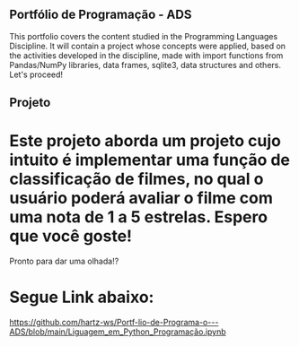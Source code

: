 ## Portfólio de Programação - ADS

This portfolio covers the content studied in the Programming Languages ​​Discipline. It will contain a project whose concepts were applied, based on the activities developed in the discipline, made with import functions from Pandas/NumPy libraries, data frames, sqlite3, data structures and others. Let's proceed!

## Projeto  

# Este projeto aborda um projeto cujo intuito é implementar uma função de classificação de filmes, no qual o usuário poderá avaliar o filme com uma nota de 1 a 5 estrelas. Espero que você goste!

Pronto para dar uma olhada!?

# Segue Link abaixo:
https://github.com/hartz-ws/Portf-lio-de-Programa-o---ADS/blob/main/Liguagem_em_Python_Programação.ipynb
